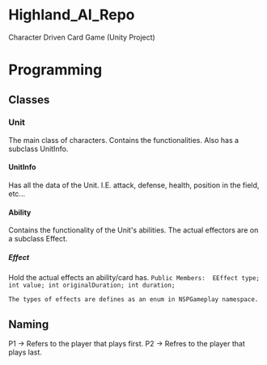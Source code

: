 # Highland_AI_Repo
Character Driven Card Game (Unity Project)



# Programming

## Classes

### Unit

The main class of characters. Contains the functionalities. 
Also has a subclass UnitInfo.

#### UnitInfo
Has all the data of the Unit. I.E. attack, defense, health, position in the field, etc...

#### Ability
Contains the functionality of the Unit's abilities. The actual effectors are on a subclass Effect.

##### Effect 
Hold the actual effects an ability/card has.
   `Public Members:  EEffect type;
					int value;
					int originalDuration;
					int duration;`
					
	The types of effects are defines as an enum in NSPGameplay namespace.

## Naming

P1 -> Refers to the player that plays first.
P2 -> Refres to the player that plays last.